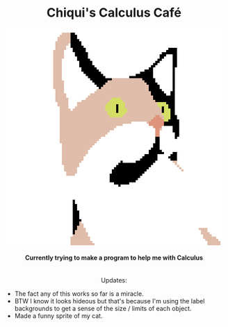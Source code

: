 <h1 align="center">Chiqui's Calculus Café</h1>
<div align = "center">
    <img align="center" src="images/chiqui.png" alt="my cat chiqui">
</div>
<h4 align="center"> Currently trying to make a program to help me with Calculus</h4>
<p align="center"><br>Updates:</p>
<ul>
  <li>The fact any of this works so far is a miracle.</li>
  <li>BTW I know it looks hideous but that's because I'm using the label backgrounds to get a sense of the size / limits of each object.</li>
  <li>Made a funny sprite of my cat.</li>
</ul>